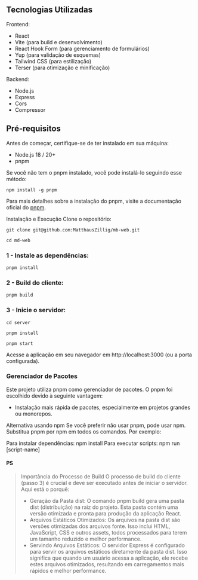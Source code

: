 ## Tecnologias Utilizadas

Frontend:

- React
- Vite (para build e desenvolvimento)
- React Hook Form (para gerenciamento de formulários)
- Yup (para validação de esquemas)
- Tailwind CSS (para estilização)
- Terser (para otimização e minificação)

Backend:

- Node.js
- Express
- Cors
- Compressor

## Pré-requisitos

Antes de começar, certifique-se de ter instalado em sua máquina:

- Node.js 18 / 20+
- pnpm

Se você não tem o pnpm instalado, você pode instalá-lo seguindo esse método:

`npm install -g pnpm`

Para mais detalhes sobre a instalação do pnpm, visite a documentação oficial do [pnpm](https://pnpm.io/installation).

Instalação e Execução
Clone o repositório:

`git clone git@github.com:MatthausZillig/mb-web.git`

`cd md-web`

### 1 - Instale as dependências:

`pnpm install`

### 2 - Build do cliente:

`pnpm build`

### 3 - Inicie o servidor:

`cd server`

`pnpm install`

`pnpm start`

Acesse a aplicação em seu navegador em http://localhost:3000 (ou a porta configurada).

### Gerenciador de Pacotes

Este projeto utiliza pnpm como gerenciador de pacotes. O pnpm foi escolhido devido à seguinte vantagem:

- Instalação mais rápida de pacotes, especialmente em projetos grandes ou monorepos.

Alternativa usando npm
Se você preferir não usar pnpm, pode usar npm. Substitua pnpm por npm em todos os comandos. Por exemplo:

Para instalar dependências: npm install
Para executar scripts: npm run [script-name]

#### PS
> Importância do Processo de Build
> O processo de build do cliente (passo 3) é crucial e deve ser executado antes de iniciar o servidor. Aqui está o porquê:
>
> - Geração da Pasta dist: O comando pnpm build gera uma pasta dist (distribuição) na raiz do projeto. Esta pasta contém uma versão otimizada e pronta para produção da aplicação React.
> - Arquivos Estáticos Otimizados: Os arquivos na pasta dist são versões otimizadas dos arquivos fonte. Isso inclui HTML, JavaScript, CSS e outros assets, todos processados para terem um tamanho reduzido e melhor performance.
> - Servindo Arquivos Estáticos: O servidor Express é configurado para servir os arquivos estáticos diretamente da pasta dist. Isso significa que quando um usuário acessa a aplicação, ele recebe estes arquivos otimizados, resultando em carregamentos mais rápidos e melhor performance.
